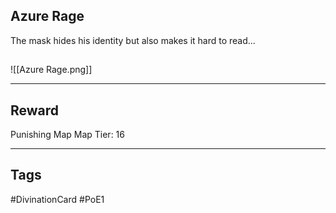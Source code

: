 ## Azure Rage
The mask hides his identity
but also makes it hard to read...
## 
![[Azure Rage.png]]

---
## Reward
Punishing Map
Map Tier: 16

---
## Tags
#DivinationCard
#PoE1